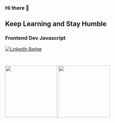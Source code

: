 ### Hi there 👋
## Keep Learning and Stay Humble

### Frontend Dev Javascript

[![LinkedIn Badge](https://img.shields.io/badge/LinkedIn-Profile-informational?style=flat&logo=linkedin&logoColor=white&color=0D76A8)](https://www.linkedin.com/in/elzains/)

<br>

<p align="left">
<a href="https://github.com/elzains">
  <img height="167em" src="https://github-readme-stats-eight-theta.vercel.app/api?username=elzains&show_icons=true&theme=algolia&include_all_commits=true&count_private=true"/>
  <img height="167em" src="https://github-readme-stats-eight-theta.vercel.app/api/top-langs/?username=elzains&layout=compact&langs_count=8&theme=algolia"/>
</a>
</p>

<!--
**elzains/elzains** is a ✨ _special_ ✨ repository because its `README.md` (this file) appears on your GitHub profile.

Here are some ideas to get you started:

- 🔭 I’m currently working on ...
- 🌱 I’m currently learning ...
- 👯 I’m looking to collaborate on ...
- 🤔 I’m looking for help with ...
- 💬 Ask me about ...
- 📫 How to reach me: ...
- 😄 Pronouns: ...
- ⚡ Fun fact: ...
-->
